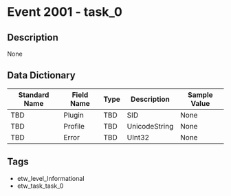 # Event 2001 - task_0

## Description
None

## Data Dictionary
|Standard Name|Field Name|Type|Description|Sample Value|
|---|---|---|---|---|
|TBD|Plugin|TBD|SID|None|None|
|TBD|Profile|TBD|UnicodeString|None|None|
|TBD|Error|TBD|UInt32|None|None|

## Tags
* etw_level_Informational
* etw_task_task_0